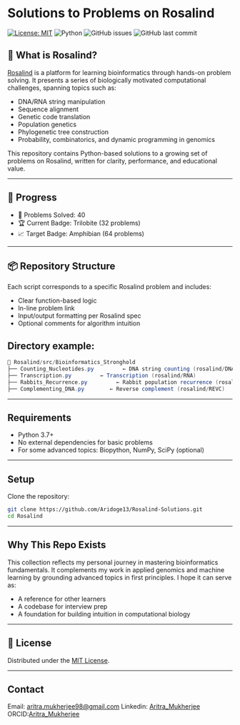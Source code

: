 # Solutions to Problems on Rosalind
[![License: MIT](https://img.shields.io/badge/License-MIT-yellow.svg)](LICENSE)
![Python](https://img.shields.io/badge/python-3.7%2B-blue)
![GitHub issues](https://img.shields.io/github/issues/Aridoge13/Rosalind-Problems)
![GitHub last commit](https://img.shields.io/github/last-commit/Aridoge13/Rosalind-Problems)


## 📘 What is Rosalind? 
[Rosalind](https://rosalind.info/) is a platform for learning bioinformatics through hands-on problem solving. It presents a series of biologically motivated computational challenges, spanning topics such as:

- DNA/RNA string manipulation
- Sequence alignment
- Genetic code translation
- Population genetics
- Phylogenetic tree construction
- Probability, combinatorics, and dynamic programming in genomics

This repository contains Python-based solutions to a growing set of problems on Rosalind, written for clarity, performance, and educational value.

---

## 🧮 Progress

- 🎯 Problems Solved: 40
- 🏆 Current Badge: Trilobite (32 problems)
- 📈 Target Badge: Amphibian (64 problems)

---
## 📦 Repository Structure
Each script corresponds to a specific Rosalind problem and includes:

- Clear function-based logic
- In-line problem link
- Input/output formatting per Rosalind spec
- Optional comments for algorithm intuition

## Directory example:

```java
📂 Rosalind/src/Bioinformatics_Stronghold
├── Counting_Nucleotides.py         ← DNA string counting (rosalind/DNA)
├── Transcription.py         ← Transcription (rosalind/RNA)
├── Rabbits_Recurrence.py         ← Rabbit population recurrence (rosalind/FIB)
├── Complementing_DNA.py        ← Reverse complement (rosalind/REVC)
```

---


## Requirements

- Python 3.7+
- No external dependencies for basic problems
- For some advanced topics: Biopython, NumPy, SciPy (optional)


---

## Setup
Clone the repository: 
```bash
git clone https://github.com/Aridoge13/Rosalind-Solutions.git
cd Rosalind
```

---

## Why This Repo Exists
This collection reflects my personal journey in mastering bioinformatics fundamentals. It complements my work in applied genomics and machine learning by grounding advanced topics in first principles. I hope it can serve as:

- A reference for other learners
- A codebase for interview prep
- A foundation for building intuition in computational biology

---

## 📄 License
Distributed under the [MIT License](License.md).

---

## Contact
Email: aritra.mukherjee98@gmail.com
Linkedin: [Aritra_Mukherjee](https://www.linkedin.com/in/aritra-mukherjee-82b070125)
ORCID:[Aritra_Mukherjee](https://orcid.org/0000-0002-6061-611X)